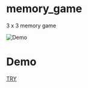 # memory_game
3 x 3 memory game

![Demo](https://freddiefujiwara.com/memory_game/demo.gif)

# Demo
[TRY](https://freddiefujiwara.com/jpy_bills_coins_calculator/#/)
